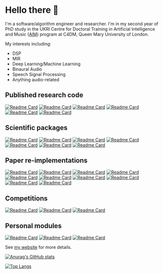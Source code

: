 # Hello there 👋

I'm a software/algorithm engineer and researcher. 
I'm in my second year of PhD study in the UKRI Centre for Doctoral Training in Artificial Intelligence and Music ([AIM](https://www.aim.qmul.ac.uk/)) program at C4DM, Queen Mary University of London.

My interests including:

* DSP
* MIR
* Deep Learning/Machine Learning
* Binaural Audio
* Speech Signal Processing
* Anything audio-related

## Published research code

[![Readme Card](https://github-readme-stats.vercel.app/api/pin/?username=DiffAPF&repo=LA-2A&show_owner=true&theme=synthwave)](https://github.com/DiffAPF/LA-2A)
[![Readme Card](https://github-readme-stats.vercel.app/api/pin/?username=yoyololicon&repo=hrtf-ilp&theme=synthwave)](https://github.com/yoyololicon/hrtf-ilp)
[![Readme Card](https://github-readme-stats.vercel.app/api/pin/?username=yoyololicon&repo=duet-svs-diffusion&theme=synthwave)](https://github.com/yoyololicon/duet-svs-diffusion)
[![Readme Card](https://github-readme-stats.vercel.app/api/pin/?username=yoyololicon&repo=golf&theme=synthwave)](https://github.com/yoyololicon/golf)
[![Readme Card](https://github-readme-stats.vercel.app/api/pin/?username=yoyololicon&repo=diffwave-sr&theme=synthwave)](https://github.com/yoyololicon/diffwave-sr)
[![Readme Card](https://github-readme-stats.vercel.app/api/pin/?username=yoyololicon&repo=multi-layered-cepstrum&theme=synthwave)](https://github.com/yoyololicon/multi-layered-cepstrum)

## Scientific packages

[![Readme Card](https://github-readme-stats.vercel.app/api/pin/?username=yoyololicon&repo=torchlpc&theme=synthwave)](https://github.com/yoyololicon/torchlpc)
[![Readme Card](https://github-readme-stats.vercel.app/api/pin/?username=yoyololicon&repo=torchcomp&theme=synthwave)](https://github.com/yoyololicon/torchcomp)
[![Readme Card](https://github-readme-stats.vercel.app/api/pin/?username=yoyololicon&repo=kamui&theme=synthwave)](https://github.com/yoyololicon/kamui)
[![Readme Card](https://github-readme-stats.vercel.app/api/pin/?username=yoyololicon&repo=pytorch-NMF&theme=synthwave)](https://github.com/yoyololicon/pytorch-NMF)
[![Readme Card](https://github-readme-stats.vercel.app/api/pin/?username=yoyololicon&repo=kazane&theme=synthwave)](https://github.com/yoyololicon/kazane)
[![Readme Card](https://github-readme-stats.vercel.app/api/pin/?username=yoyololicon&repo=spectrogram-inversion&theme=synthwave)](https://github.com/yoyololicon/spectrogram-inversion)
[![Readme Card](https://github-readme-stats.vercel.app/api/pin/?username=yoyololicon&repo=fft-conv-pytorch&theme=synthwave)](https://github.com/yoyololicon/fft-conv-pytorch)

## Paper re-implementations

[![Readme Card](https://github-readme-stats.vercel.app/api/pin/?username=yoyololicon&repo=music-spectrogram-diffusion-pytorch&theme=synthwave)](https://github.com/yoyololicon/music-spectrogram-diffusion-pytorch)
[![Readme Card](https://github-readme-stats.vercel.app/api/pin/?username=yoyololicon&repo=pytorch_FFTNet&theme=synthwave)](https://github.com/yoyololicon/pytorch_FFTNet)
[![Readme Card](https://github-readme-stats.vercel.app/api/pin/?username=yoyololicon&repo=constant-memory-waveglow&theme=synthwave)](https://github.com/yoyololicon/constant-memory-waveglow)
[![Readme Card](https://github-readme-stats.vercel.app/api/pin/?username=yoyololicon&repo=variational-diffwave&theme=synthwave)](https://github.com/yoyololicon/variational-diffwave)
[![Readme Card](https://github-readme-stats.vercel.app/api/pin/?username=yoyololicon&repo=wavenet-like-vocoder&theme=synthwave)](https://github.com/yoyololicon/wavenet-like-vocoder)
[![Readme Card](https://github-readme-stats.vercel.app/api/pin/?username=yoyololicon&repo=pytorch-wise-ale&theme=synthwave)](https://github.com/yoyololicon/pytorch-wise-ale)
[![Readme Card](https://github-readme-stats.vercel.app/api/pin/?username=yoyololicon&repo=hrtf-notebooks&theme=synthwave)](https://github.com/yoyololicon/hrtf-notebooks)
[![Readme Card](https://github-readme-stats.vercel.app/api/pin/?username=yoyololicon&repo=bayesian-pitch-tracking-python&theme=synthwave)](https://github.com/yoyololicon/bayesian-pitch-tracking-python)
[![Readme Card](https://github-readme-stats.vercel.app/api/pin/?username=yoyololicon&repo=translation-invariant&theme=synthwave)](https://github.com/yoyololicon/translation-invariant)
[![Readme Card](https://github-readme-stats.vercel.app/api/pin/?username=yoyololicon&repo=guitar-plucking-estimation&theme=synthwave)](https://github.com/yoyololicon/guitar-plucking-estimation)

## Competitions

[![Readme Card](https://github-readme-stats.vercel.app/api/pin/?username=aim-qmul&repo=sdx23-aimless&show_owner=true&theme=synthwave)](https://github.com/aim-qmul/sdx23-aimless)
[![Readme Card](https://github-readme-stats.vercel.app/api/pin/?username=yoyololicon&repo=music-demixing-challenge-ismir-2021-entry&theme=synthwave)](https://github.com/yoyololicon/music-demixing-challenge-ismir-2021-entry)
[![Readme Card](https://github-readme-stats.vercel.app/api/pin/?username=yoyololicon&repo=danna-sep&theme=synthwave)](https://github.com/yoyololicon/danna-sep)

## Personal modules

[![Readme Card](https://github-readme-stats.vercel.app/api/pin/?username=yoyololicon&repo=pytorch-wav-datasets&theme=synthwave)](https://github.com/yoyololicon/pytorch-wav-datasets)
[![Readme Card](https://github-readme-stats.vercel.app/api/pin/?username=yoyololicon&repo=audiotensor&theme=synthwave)](https://github.com/yoyololicon/audiotensor)
[![Readme Card](https://github-readme-stats.vercel.app/api/pin/?username=yoyololicon&repo=torchlru&theme=synthwave)](https://github.com/yoyololicon/torchlru)


See [my website](https://yoyololicon.github.io/) for more details.

[![Anurag's GitHub stats](https://github-readme-stats.vercel.app/api?username=yoyololicon&show_icons=true&theme=synthwave&rank_icon=percentile)](https://github.com/anuraghazra/github-readme-stats)

[![Top Langs](https://github-readme-stats.vercel.app/api/top-langs/?username=yoyololicon&layout=pie&theme=synthwave&hide=jupyter+notebook)](https://github.com/anuraghazra/github-readme-stats)

